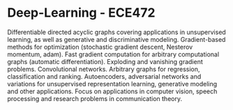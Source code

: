 # Deep-Learning - ECE472
Differentiable directed acyclic graphs covering applications in unsupervised learning, as well as generative and discriminative modeling. Gradient-based methods for optimization (stochastic gradient descent, Nesterov momentum, adam). Fast gradient computation for arbitrary computational graphs (automatic differentiation). Exploding and vanishing gradient problems. Convolutional networks. Arbitrary graphs for regression, classification and ranking. Autoencoders, adversarial networks and variations for unsupervised representation learning, generative modeling and other applications. Focus on applications in computer vision, speech processing and research problems in communication theory.
